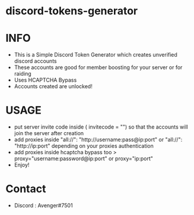 # discord-tokens-generator

# INFO
- This is a Simple Discord Token Generator which creates unverified discord accounts 
- These accounts are good for member boosting for your server or for raiding
- Uses HCAPTCHA Bypass
- Accounts created are unlocked!
# USAGE
- put server invite code inside ( invitecode = "") so that the accounts will join the server after creation
- add proxies inside "all://": "http://username:pass@ip:port" or "all://": "http://ip:port" depending on your proxies authentication
- add proxies inside hcaptcha bypass too >  proxy="username:password@ip:port" or proxy="ip:port"
- Enjoy!

# Contact
- Discord : Avenger#7501

